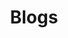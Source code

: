 ---
title: Blogs
description: My blogs.
image: cover.jpg

# Badge style
style:
    background: "#2a9d8f"
    color: "#fff"
---
